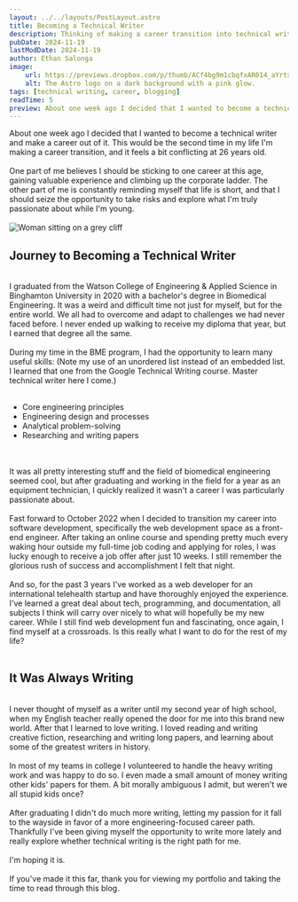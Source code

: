 ```yaml
---
layout: ../../layouts/PostLayout.astro
title: Becoming a Technical Writer
description: Thinking of making a career transition into technical writing? In this post, I reflect on my journey from biomedical engineering to web development, and now to technical writing. At 26, I face the challenge of balancing career stability with pursuing a lifelong passion for writing. Explore my story, the skills I've gained, and why I believe technical writing could be the perfect fit for me.
pubDate: 2024-11-19
lastModDate: 2024-11-19
author: Ethan Salonga
image:
    url: https://previews.dropbox.com/p/thumb/ACf4bg9m1cbqfxAR014_aYrtx1xigWPwSFbCECew8femgwbpCLqRMt-6glzMNLdHtQVdSlDKvOAqSzvn_J8s8z3WQNxH5D9HWSHL8HGWlBGmJQtVOuhuiDbyv8l0r41UWFUOe4SWzWYas_Zrmkh_DW4VFVMQ11mFopR1BAbJwZWt8nNbThClVFUCcC29nCSR6QgJTy_Xz3qJOOggpxWQpQaP-lY-nxTWZx-9IaaiR19jwPFBF-La-PKz9UjmykaB_DFhQJPkIRvgP_kNQnblx3JdAZfsvbKo5IPiRZ_sciPnNtZUsjOJ4LD7K7or_QfSklo/p.png
    alt: The Astro logo on a dark background with a pink glow.
tags: [technical writing, career, blogging]
readTime: 5
preview: About one week ago I decided that I wanted to become a technical writer and make a career out of it. This would be the second time in my life I'm making a career transition, and it feels a bit conflicting at 26 years old.
---
```

About one week ago I decided that I wanted to become a technical writer and make a career out of it. This would be the second time in my life I'm making a career transition, and it feels a bit conflicting at 26 years old.  
<br>
One part of me believes I should be sticking to one career at this age, gaining valuable experience and climbing up the corporate ladder. The other part of me is constantly reminding myself that life is short, and that I should seize the opportunity to take risks and explore what I'm truly passionate about while I'm young.  
<br>
![Woman sitting on a grey cliff](https://previews.dropbox.com/p/thumb/ACepUAW0503d8YgJHh5yEPsHCyRsLXdWaAdHdRbYszVzq3UF_37XZECCvTZqW-KNLK-i-0iBagVnFte9QEyAxEa4J-1hTXbKN25xlD2uxXW_A1AkWnTHrRMZ3AP2ILtVQ7i9LLirwSoyAoRhtfYpHQ5BhzzAf4E6FIRxc7IYuh7YAqHTJ0747YcSoZ7bpONr0mbYDfw6VdaEttFm0jG2mEkD_kfiFWH7VpxTcfCakhfYVZDrwK2_aBTxlQEsn9_0U7j728cF9O-M9LG01Xfc6GUqZuGR_Li4roz1ag0t0ItW1RyzWyU6MvXg5eeD9szyj7I/p.png)
<br>
## Journey to Becoming a Technical Writer
<br>
I graduated from the Watson College of Engineering & Applied Science in Binghamton University in 2020 with a bachelor's degree in Biomedical Engineering. It was a weird and difficult time not just for myself, but for the entire world. We all had to overcome and adapt to challenges we had never faced before. I never ended up walking to receive my diploma that year, but I earned that degree all the same.  
<br>
<br>
During my time in the BME program, I had the opportunity to learn many useful skills: (Note my use of an unordered list instead of an embedded list. I learned that one from the Google Technical Writing course. Master technical writer here I come.)<br><br>

- Core engineering principles
- Engineering design and processes
- Analytical problem-solving
- Researching and writing papers
<br>
<br>
It was all pretty interesting stuff and the field of biomedical engineering seemed cool, but after graduating and working in the field for a year as an equipment technician, I quickly realized it wasn't a career I was particularly passionate about.
<br>
<br>
Fast forward to October 2022 when I decided to transition my career into software development, specifically the web development space as a front-end engineer. After taking an online course and spending pretty much every waking hour outside my full-time job coding and applying for roles, I was lucky enough to receive a job offer after just 10 weeks. I still remember the glorious rush of success and accomplishment I felt that night.
<br>
<br>
And so, for the past 3 years I've worked as a web developer for an international telehealth startup and have thoroughly enjoyed the experience. I've learned a great deal about tech, programming, and documentation, all subjects I think will carry over nicely to what will hopefully be my new career. While I still find web development fun and fascinating, once again, I find myself at a crossroads. Is this really what I want to do for the rest of my life?<br><br>

## It Was Always Writing
<br>
I never thought of myself as a writer until my second year of high school, when my English teacher really opened the door for me into this brand new world. After that I learned to love writing. I loved reading and writing creative fiction, researching and writing long papers, and learning about some of the greatest writers in history. 
<br>
<br>
In most of my teams in college I volunteered to handle the heavy writing work and was happy to do so. I even made a small amount of money writing other kids' papers for them. A bit morally ambiguous I admit, but weren't we all stupid kids once? 
<br>
<br>
After graduating I didn't do much more writing, letting my passion for it fall to the wayside in favor of a more engineering-focused career path. Thankfully I've been giving myself the opportunity to write more lately and really explore whether technical writing is the right path for me.
<br>
<br>
I'm hoping it is.
<br>
<br>
If you've made it this far, thank you for viewing my portfolio and taking the time to read through this blog.